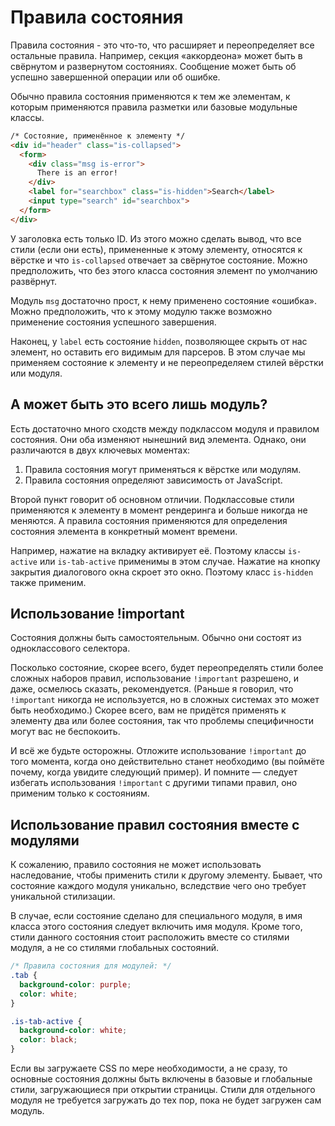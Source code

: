 # Правила состояния
Правила состояния - это что-то, что расширяет и переопределяет все остальные правила. Например, секция «аккордеона» может быть в свёрнутом и развернутом состояниях. Сообщение может быть об успешно завершенной операции или об ошибке.

Обычно правила состояния применяются к тем же элементам, к которым применяются правила разметки или базовые модульные классы.


```html
/* Состояние, применённое к элементу */
<div id="header" class="is-collapsed">
  <form>
    <div class="msg is-error">
      There is an error!
    </div>
    <label for="searchbox" class="is-hidden">Search</label>
    <input type="search" id="searchbox">
  </form>
</div>
```
    
У заголовка есть только ID. Из этого можно сделать вывод, что все стили (если они есть), примененные к этому элементу, относятся к вёрстке и что `is-collapsed` отвечает за свёрнутое состояние. Можно предположить, что без этого класса состояния элемент по умолчанию развёрнут.

Модуль `msg` достаточно прост, к нему применено состояние «ошибка». Можно предположить, что к этому модулю также возможно применение состояния успешного завершения.

Наконец, у `label` есть состояние `hidden`, позволяющее скрыть от нас элемент, но оставить его видимым для парсеров. В этом случае мы применяем состояние к элементу и не переопределяем стилей вёрстки или модуля.

## А может быть это всего лишь модуль?
Есть достаточно много сходств между подклассом модуля и правилом состояния. Они оба изменяют нынешний вид элемента. Однако, они различаются в двух ключевых моментах:

1. Правила состояния могут применяться к вёрстке или модулям.
2. Правила состояния определяют зависимость от JavaScript.

Второй пункт говорит об основном отличии. Подклассовые стили применяются к элементу в момент рендеринга и больше никогда не меняются. А правила состояния применяются для определения состояния элемента в конкретный момент времени.

Например, нажатие на вкладку активирует её. Поэтому классы `is-active` или `is-tab-active` применимы в этом случае. Нажатие на кнопку закрытия диалогового окна скроет это окно. Поэтому класс `is-hidden` также применим.
 
## Использование !important
Состояния должны быть самостоятельным. Обычно они состоят из одноклассового селектора.

Посколько состояние, скорее всего, будет переопределять стили более сложных наборов правил, использование `!important` разрешено, и даже, осмелюсь сказать, рекомендуется. (Раньше я говорил, что `!important` никогда не используется, но в сложных системах это может быть необходимо.) Скорее всего, вам не придётся применять к элементу два или более состояния, так что проблемы специфичности могут вас не беспокоить.

И всё же будьте осторожны. Отложите использование `!important` до того момента, когда оно действительно станет необходимо (вы поймёте почему, когда увидите следующий пример). И помните — следует избегать использования `!important` с другими типами правил, оно применим только к состояниям.

## Использование правил состояния вместе с модулями
К сожалению, правило состояния не может использовать наследование, чтобы применить стили к другому элементу. Бывает, что состояние каждого модуля уникально, вследствие чего оно требует уникальной стилизации.

В случае, если состояние сделано для специального модуля, в имя класса этого состояния следует включить имя модуля. Кроме того, стили данного состояния стоит расположить вместе со стилями модуля, а не со стилями глобальных состояний.

```css
/* Правила состояния для модулей: */
.tab {
  background-color: purple;
  color: white;
}

.is-tab-active {
  background-color: white;
  color: black;
}
```
    
Если вы загружаете CSS по мере необходимости, а не сразу, то основные состояния должны быть включены в базовые и глобальные стили, загружающиеся при открытии страницы. Стили для отдельного модуля не требуется загружать до тех пор, пока не будет загружен сам модуль.